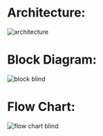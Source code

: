 # Architecture:
![architecture](https://user-images.githubusercontent.com/99025340/155705558-c2b557bc-66ed-40f3-a8c5-3ab2db5646e6.jpg)

# Block Diagram:
![block blind](https://user-images.githubusercontent.com/99025340/155705861-6380669a-6d8d-4dd0-9a3e-b71a7b2f7124.JPG)

# Flow Chart:
![flow chart blind](https://user-images.githubusercontent.com/99025340/155705944-7681f6d7-d657-407a-ad56-2b545b928ffd.JPG)



